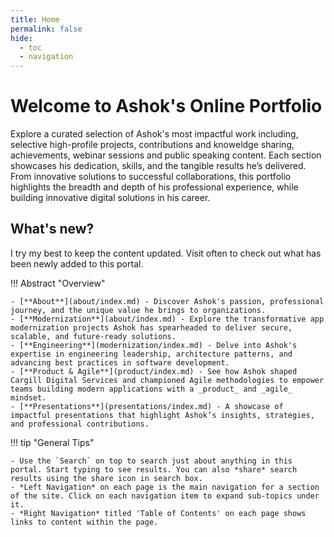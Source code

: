 ```yaml
---
title: Home
permalink: false
hide:
  - toc
  - navigation  
---
```


# **Welcome to Ashok's Online Portfolio**

Explore a curated selection of Ashok's most impactful work including, selective high-profile projects, contributions and knoweldge sharing, achievements, webinar sessions and public speaking content. Each section showcases his dedication, skills, and the tangible results he’s delivered. From innovative solutions to successful collaborations, this portfolio highlights the breadth and depth of his professional experience, while building innovative digital solutions in his career.

## What's new? 

I try my best to keep the content updated. Visit often to check out what has been newly added to this portal.

!!! Abstract "Overview" 

    - [**About**](about/index.md) - Discover Ashok's passion, professional journey, and the unique value he brings to organizations.
    - [**Modernization**](about/index.md) - Explore the transformative app modernization projects Ashok has spearheaded to deliver secure, scalable, and future-ready solutions.
    - [**Engineering**](modernization/index.md) - Delve into Ashok's expertise in engineering leadership, architecture patterns, and advancing best practices in software development.
    - [**Product & Agile**](product/index.md) - See how Ashok shaped Cargill Digital Services and championed Agile methodologies to empower teams building modern applications with a _product_ and _agile_ mindset.
    - [**Presentations**](presentations/index.md) - A showcase of impactful presentations that highlight Ashok’s insights, strategies, and professional contributions.

!!! tip "General Tips"

    - Use the `Search` on top to search just about anything in this portal. Start typing to see results. You can also *share* search results using the share icon in search box.
    - *Left Navigation* on each page is the main navigation for a section of the site. Click on each navigation item to expand sub-topics under it.
    - *Right Navigation* titled 'Table of Contents' on each page shows links to content within the page.

